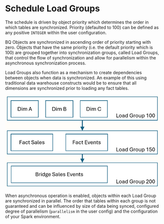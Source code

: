 # Schedule Load Groups

The schedule is driven by object priority which determines the order in which tables are synchronized. Priority (defaulted to 100) can be defined as any positive <code>INTEGER</code> within the user configuration.

BQ Objects are synchronized in ascending order of priority starting with zero. Objects that have the same priority (i.e. the default priority which is 100) are grouped together into synchronization groups, called Load Groups, that control the flow of synchronization and allow for parallelism within the asynchronous synchronization process.

Load Groups also function as a mechanism to create dependencies between objects when data is synchronized. An example of this using traditional data warehouse constructs would be to ensure that all dimensions are synchronized prior to loading any fact tables.

![Load Group Example](images/load_groups.png)

When asynchronous operation is enabled, objects within each Load Group are synchronized in parallel. The order that tables within each group is not guaranteed and can be influenced by size of data being synced, configured degree of parallelism (<code>parallelism</code> in the user config) and the configuration of your Spark environment.